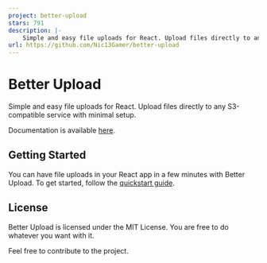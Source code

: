 ```yaml
---
project: better-upload
stars: 791
description: |-
    Simple and easy file uploads for React. Upload files directly to any S3-compatible service with minimal setup.
url: https://github.com/Nic13Gamer/better-upload
---
```


# Better Upload

Simple and easy file uploads for React. Upload files directly to any S3-compatible service with minimal setup.

Documentation is available [here](https://better-upload.com).

## Getting Started

You can have file uploads in your React app in a few minutes with Better Upload. To get started, follow the [quickstart guide](https://better-upload.com/docs/quickstart).

## License

Better Upload is licensed under the MIT License. You are free to do whatever you want with it.

Feel free to contribute to the project.

